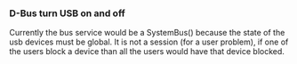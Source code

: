 ### D-Bus turn USB on and off

Currently the bus service would be a SystemBus() because the state of the usb
devices must be global. It is not a session (for a user problem), if one of the
users block a device than all the users would have that device blocked.
